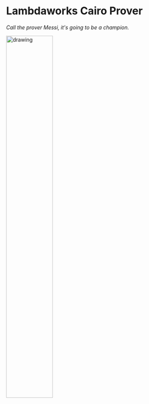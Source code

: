 # Lambdaworks Cairo Prover

*Call the prover Messi, it's going to be a champion.*

<img src="https://github.com/lambdaclass/lambdaworks_cairo_prover/assets/12560266/2003afb0-e67f-4240-879b-9ae854847921" alt="drawing" width="50%" height="50%"/>
